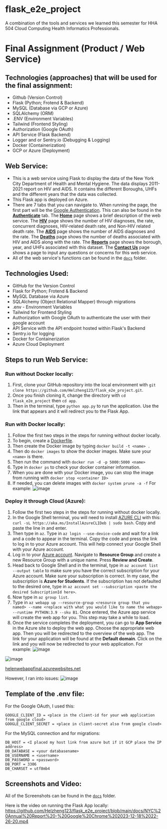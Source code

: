 # flask_e2e_project
A combination of the tools and services we learned this semester for HHA 504 Cloud Computing Health Informatics Professionals. 

# Final Assignment (Product / Web Service)

## Technologies (approaches) that will be used for the final assignment:  
- Github (Version Control)
- Flask (Python; Frotend & Backend)
- MySQL (Database via GCP or Azure)
- SQLAlchemy (ORM)
- .ENV (Environment Variables)
- Tailwind (Frontend Styling)
- Authorization (Google OAuth)
- API Service (Flask Backend)
- Logger and or Sentry.io (Debugging & Logging)
- Docker (Containerization)
- GCP or Azure (Deployment) 

## Web Service: 
 - This is a web service using Flask to display the data of the New York City Department of Health and Mental Hygiene. The data displays 2011-2021 report on HIV and AIDS. It contains the different Boroughs, UHFs and the different years that the data was collected. 
 - This Flask app is deployed on Azure.
 - There are 7 tabs that you can navigate to. When running the page, the first part will be the [Google Authentication](https://github.com/Helzheng123/flask_e2e_project/blob/main/docs/NYC%20Annual%20Report%20-%20Google%20Chrome%202023-12-18%2022-26-20.mp4). This can also be found in the [**Authenticate**](https://github.com/Helzheng123/flask_e2e_project/blob/main/docs/authenticate%20page.png) tab. The [**Home**](https://github.com/Helzheng123/flask_e2e_project/blob/main/docs/Home%20page.png) page shows a brief description of the web service. The [**HIV**](https://github.com/Helzheng123/flask_e2e_project/blob/main/docs/HIV%20page.png) page shows the number of HIV diagnoses, the rate, concurrent diagnoses, HIV-related death rate, and Non-HIV related death rate. The [**AIDS**](https://github.com/Helzheng123/flask_e2e_project/blob/main/docs/AIDS%20page.png) page shows the number of AIDS diagnoses and the rate. The [**Deaths**](https://github.com/Helzheng123/flask_e2e_project/blob/main/docs/Deaths%20page.png) page shows the number of deaths associated with HIV and AIDS along with the rate. The [**Reports**](https://github.com/Helzheng123/flask_e2e_project/blob/main/docs/Report%20page.png) page shows the borough, year, and UHFs associated with this dataset. The [**Contact Us**](https://github.com/Helzheng123/flask_e2e_project/blob/main/docs/contact%20us%20page.png) page shows a page to input any questions or concerns for this web service. 
  - All of the web service's functions can be found in the [```docs```](https://github.com/Helzheng123/flask_e2e_project/tree/main/docs) folder.

## Technologies Used:

- GitHub for the Version Control
- Flask for Python; Frotend & Backend
- MySQL Database via Azure
- SQLAlchemy (Object Relational Mapper) through migrations
- .env - Environment Variables
- Tailwind for Frontend Styling
- Authorization with Google OAuth to authenticate the user with their google account
- API Service with the API endpoint hosted within Flask's Backend
- Sentry.io for logging
- Docker for Containerization
- Azure Cloud Deployment

## Steps to run Web Service:

### Run without Docker locally:
1. First, clone your GitHub repository into the local environment with ```git clone https://github.com/Helzheng123/flask_e2e_project.git```.
2. Once you finish cloning it, change the directory with ```cd flask_e2e_project``` then ```cd app```.
3. Then in the terminal, type ```python app.py``` to run the application. Use the link that appears and it will redirect you to the Flask App.

### Run with Docker locally:
1. Follow the first two steps in the steps for running without docker locally.
2. To begin, create a [Dockerfile](https://github.com/Helzheng123/flask_e2e_project/blob/main/app/Dockerfile).
3. Then create the Docker image by typing ```docker build -t <name> .```
4. Then do ```docker images``` to show the docker images. Make sure your ```<name>``` is there.
5. Then run the command with ```docker run -d -p 5000:5000 <name>```
6. Type in ```docker ps``` to check your docker container information.
7. When you are done with your Docker image, you can stop the image from running with ```docker stop <container ID>```
8. If needed, you can delete images with ```docker system prune -a -f```
For example:
![image](https://github.com/Helzheng123/flask_e2e_project/assets/123939070/4d5c0376-aabe-4fe7-8afd-3034a0b2d92e)

 
### Deploy it through Cloud (Azure):
1. Follow the first two steps in the steps for running without docker locally.
2. In the Google Shell terminal, you will need to install [AZURE CLI](https://learn.microsoft.com/en-us/cli/azure/install-azure-cli-linux?pivots=apt) with this: ```curl -sL https://aka.ms/InstallAzureCLIDeb | sudo bash```. Copy and paste the line in and enter.
3. Then type in ```az```. Type in ```az login --use-device-code``` and wait for a link and a code to appear in the terminal. Copy the code and press the link to log in to your Azure account. This will help connect your Google Shell with your Azure account.
4. Log in to your [Azure account](https://azure.microsoft.com/en-us/). Navigate to **Resource Group** and create a new Resource Group with a unique name. Press **Review and Create**. 
5. Head back to Google Shell and in the terminal, type in ```az account list --output table``` to make sure you have the correct subscription for your Azure account. Make sure your subscription is correct.
In my case, the subscription is **Azure for Students**. If the subscription has not defaulted to the desired one, type in ```az account set --subscription <paste the desired SubscriptionId here>```.
6. Now type in ```az group list```.
7. Type in ```az webapp up --resource-group <resource group that you named> --name <replace with what you would like to name the webapp> --runtime PYTHON:3.9 --sku B1```. Once entered, the Azure app service will create the web app for you. This step may take a while to load.
8. Once the service completes the deployment, you can go to **App Service** in the Azure site to deploy the web app. Choose the appropriate web app. Then you will be redirected to the overview of the web app. The link for your application will be found at the **Default domain**. Click on the link and you will now be redirected to your web application.
For example:
![image](https://github.com/Helzheng123/flask_e2e_project/assets/123939070/c5f991cb-f11a-443f-8077-6aac0ddb378d)

![image](https://github.com/Helzheng123/flask_e2e_project/assets/123939070/dc830929-24b5-4a0f-8185-d7a23460b0d3)

[helenwebappfinal.azurewebsites.net](helenwebappfinal.azurewebsites.net)

However, I ran into issues:
![image](https://github.com/Helzheng123/flask_e2e_project/assets/123939070/b8051db7-a8ea-457b-b8c1-031badf4e9c2)


## Template of the .env file:
For the Google OAuth, I used this:
```
GOOGLE_CLIENT_ID = <place in the client-id for your web application from google cloud>
GOOGLE_CLIENT_SECRET = <place in client-secret also from google cloud>
```

For the MySQL connection and for migrations:
```
DB_HOST = <I placed my host link from azure but if it GCP place the IP address>
DB_DATABASE = <your databasename>
DB_USERNAME = <username>
DB_PASSWORD = <password>
DB_PORT = 3306
DB_CHARSET = utf8mb4
```

## Screenshots and Video:
All of the Screenshots can be found in the [```docs```](https://github.com/Helzheng123/flask_e2e_project/tree/main/docs) folder.

Here is the video on running the Flask App locally:
https://github.com/Helzheng123/flask_e2e_project/blob/main/docs/NYC%20Annual%20Report%20-%20Google%20Chrome%202023-12-18%2022-26-20.mp4
